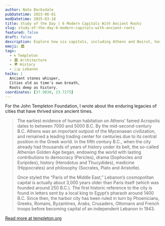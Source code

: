 ```yaml
---
author: Nate Barksdale
pubDatetime: 2023-06-01
modDatetime: 2025-03-18
title: Study of the Day | 6 Modern Capitals With Ancient Roots
slug: study-of-the-day-6-modern-capitals-with-ancient-roots
featured: false
draft: false
description: Explore how six capitals, including Athens and Beirut, have evolved from ancient roots to modern metropolises, blending rich histories with contemporary life.
emoji: 🏛️
tags:
  - 🌀 Templeton
  - 🏛️ Architecture
  - 🌍 History
  - 🇱🇧 Lebanon
haiku: |
  Ancient stones whisper,  
  Cities old as time's own breath,  
  Roots deep as history.
coordinates: [37.9838, 23.7275]
---
```


For the John Templeton Foundation, I wrote about the enduring legacies of cities that have thrived since ancient times.

> The earliest evidence of human habitation on Athens’ famed Acropolis dates to between 7000 and 5000 B.C. By the mid-second-century B.C. Athens was an important outpost of the Mycenaean civilization, and remained a leading trading center for centuries due to its central position in the Greek world. In the fifth century B.C., when the city already had thousands of years of history under its belt, the so-called Athenian Golden Age began, endowing the world with lasting contributions to democracy (Pericles), drama (Sophocles and Euripides), history (Herodotus and Thucydides), medicine (Hippocrates) and philosophy (Socrates, Plato and Aristotle).
>
> Once styled the “Paris of the Middle East,” Lebanon’s cosmopolitan capital is actually about 3,000 years older than Paris itself (which was founded around 250 B.C.). The first historic reference to the city is found in letters sent by a local king to Egypt’s pharaoh around 1400 B.C. Since then, the harbor city has been ruled in turn by Phoenicians, Greeks, Romans, Byzantines, Arabs, Crusaders, Ottomans and French troops before becoming capital of an independent Lebanon in 1943.

[Read more at templeton.org](https://www.history.com/news/6-modern-capitals-with-ancient-roots)
